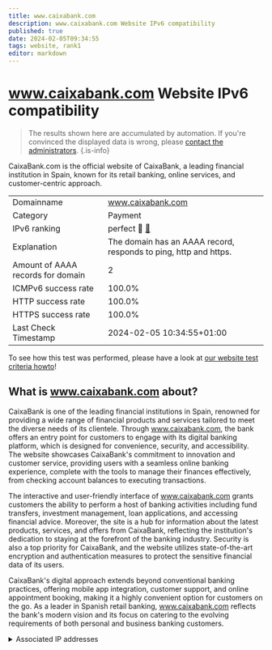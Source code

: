 ```yaml
---
title: www.caixabank.com
description: www.caixabank.com Website IPv6 compatibility
published: true
date: 2024-02-05T09:34:55
tags: website, rank1
editor: markdown
---
```


# www.caixabank.com Website IPv6 compatibility

> The results shown here are accumulated by automation. If you're convinced the displayed data is wrong, please [contact the administrators](/howto/chat). 
{.is-info}

CaixaBank.com is the official website of CaixaBank, a leading financial institution in Spain, known for its retail banking, online services, and customer-centric approach.


|   |   |
| - | - |
| Domainname | www.caixabank.com
| Category | Payment |
| IPv6 ranking | perfect :1st_place_medal: [🔗](/howto/ranking) |
| Explanation | The domain has an AAAA record, responds to ping, http and https. |
| Amount of AAAA records for domain | 2 |
| ICMPv6 success rate | 100.0%|
| HTTP success rate | 100.0% |
| HTTPS success rate | 100.0% |
| Last Check Timestamp | 2024-02-05 10:34:55+01:00 |

To see how this test was performed, please have a look at [our website test criteria howto](/howto/testcriteria/website)!


## What is www.caixabank.com about?
CaixaBank is one of the leading financial institutions in Spain, renowned for providing a wide range of financial products and services tailored to meet the diverse needs of its clientele. Through www.caixabank.com, the bank offers an entry point for customers to engage with its digital banking platform, which is designed for convenience, security, and accessibility. The website showcases CaixaBank's commitment to innovation and customer service, providing users with a seamless online banking experience, complete with the tools to manage their finances effectively, from checking account balances to executing transactions.

The interactive and user-friendly interface of www.caixabank.com grants customers the ability to perform a host of banking activities including fund transfers, investment management, loan applications, and accessing financial advice. Moreover, the site is a hub for information about the latest products, services, and offers from CaixaBank, reflecting the institution's dedication to staying at the forefront of the banking industry. Security is also a top priority for CaixaBank, and the website utilizes state-of-the-art encryption and authentication measures to protect the sensitive financial data of its users.

CaixaBank's digital approach extends beyond conventional banking practices, offering mobile app integration, customer support, and online appointment booking, making it a highly convenient option for customers on the go. As a leader in Spanish retail banking, www.caixabank.com reflects the bank's modern vision and its focus on catering to the evolving requirements of both personal and business banking customers.



<details>
<summary>Associated IP addresses</summary>

2606:4700:4400::6812:2060

2606:4700:4400::ac40:9ba0

</details>
